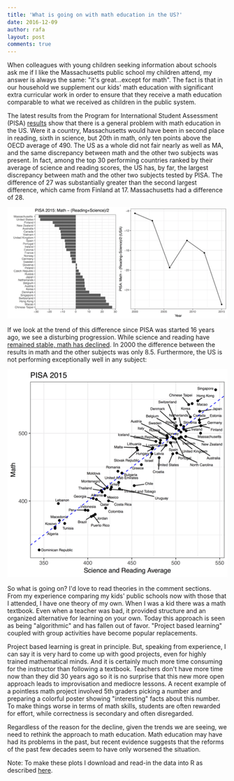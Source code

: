 ```yaml
---
title: 'What is going on with math education in the US?'
date: 2016-12-09
author: rafa
layout: post
comments: true
---
```


When colleagues with young children seeking information about schools
ask me if I like the Massachusetts public school my
children attend, my answer is always the same: "it's great...except for
math". The fact is that in our household we supplement our kids' math
education with significant extra curricular work in order to ensure
that they receive a math education comparable to what we received as
children in the public system. 
 
The latest results from the Program for International Student
Assessment (PISA)
[results](http://www.businessinsider.com/pisa-worldwide-ranking-of-math-science-reading-skills-2016-12)
show that there is a general problem with math education in the
US. Were it a country, Massachusetts would have been in second place
in reading, sixth in science, but 20th in math, only ten points above
the OECD average of 490. The US as a whole did not fair nearly as well
as MA, and the same discrepancy between math and the other two
subjects was present. In fact, among the top 30 performing
countries ranked by their average of science and reading scores, the
US has, by far, the largest discrepancy between math and 
the other two subjects tested by PISA. The difference of 27 was
substantially greater than the second largest difference, 
which came from Finland at 17. Massachusetts had a difference of 28.


![PISA 2015 Math minus average of science and reading](https://raw.githubusercontent.com/simplystats/simplystats.github.io/master/_images/pisa-2015-math-v-others.png)


If we look at the trend of this difference since PISA was started 16
years ago, we see a disturbing progression. While science and reading
have
[remained stable, math has declined](http://www.artofteachingscience.org/wp-content/uploads/2013/12/Screen-Shot-2013-12-17-at-9.28.38-PM.png). In
2000 the difference between the results in math and the other subjects
was only 8.5. Furthermore,
the US is not performing exceptionally well in any subject: 

![PISA 2015 Math versus average of science and reading](https://raw.githubusercontent.com/simplystats/simplystats.github.io/master/_images/pisa-2015-scatter.png)

So what is going on? I'd love to read theories in the comment
sections. From my experience comparing my kids' public schools now
with those that I attended, I have one theory of my own. When I was a
kid there was a math textbook. Even when a teacher was bad, it
provided structure and an organized alternative for learning on your
own.  Today this approach is seen as being "algorithmic" and has fallen
out of favor. "Project based learning" coupled with group activities have
become popular replacements. 
 
Project based learning is great in principle. But, speaking from 
experience, I can say it is very hard to come up with good projects,
even for highly trained mathematical minds.  And it is certainly much
more time consuming for the instructor than following a
textbook. Teachers don't have more time now than they did 30 years ago
so it is no surprise that this new more open approach leads to
improvisation and mediocre lessons. A recent example of a pointless
math project involved 5th graders picking a number and preparing a
colorful poster showing "interesting" facts about this number. To
make things worse in terms of math skills, students are often rewarded 
for effort, while correctness is secondary and often disregarded. 
 
Regardless of the reason for the decline, given the trends
we are seeing, we need to rethink the approach to math education. Math
education may have had its problems in the past, but recent evidence
suggests that the reforms of the past few decades seem to have
only worsened the situation.

Note: To make these plots I download and read-in the data into R as described [here](https://www.r-bloggers.com/pisa-2015-how-to-readprocessplot-the-data-with-r/).




